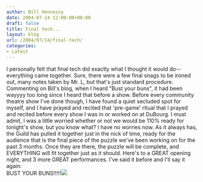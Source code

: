 ```yaml
---
author: Bill Hennessy
date: 2004-07-14 12:00:00+00:00
draft: false
title: Final tech...
layout: blog
url: /2004/07/14/final-tech/
categories:
- Latest
---
```


I personally felt that final tech did exactly what I thought it would do--everything came together. Sure, there were a few final snags to be ironed out, many notes taken by Mr. L, but that's just standard procedure. Commenting on Bill's blog, when I heard "Bust your buns", it had been wayyyy too long since I heard that before a show. Before every community theatre show I've done though, I have found a quiet secluded spot for myself, and I have prayed and recited that 'pre-game' ritual that I prayed and recited before every show I was in or worked on at DuBourg. I must admit, I was a little worried whether or not we would be 110% ready for tonight's show, but you know what? I have no worries now. As it always has, the Guild has pulled it together just in the nick of time, ready for the audience that is the final piece of the puzzle we've been working on for the past 3 months. Once they are there, the puzzle will be complete, and EVERYTHING will fit together just as it should. Here's to a GREAT opening night, and 3 more GREAT performances. I've said it before and I'll say it again:  
BUST YOUR BUNS!!!!!![](https://blog.billhennessy.com/aggbug.aspx?PostID=687)

